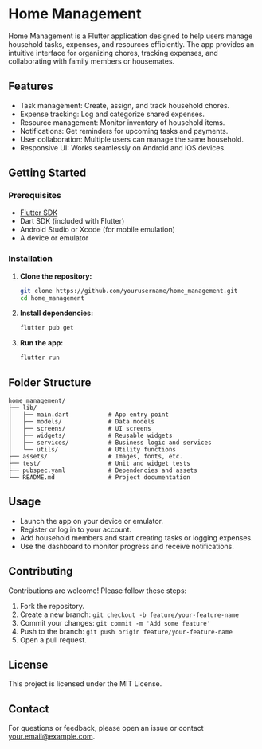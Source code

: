 # Home Management

Home Management is a Flutter application designed to help users manage household tasks, expenses, and resources efficiently. The app provides an intuitive interface for organizing chores, tracking expenses, and collaborating with family members or housemates.

## Features

- Task management: Create, assign, and track household chores.
- Expense tracking: Log and categorize shared expenses.
- Resource management: Monitor inventory of household items.
- Notifications: Get reminders for upcoming tasks and payments.
- User collaboration: Multiple users can manage the same household.
- Responsive UI: Works seamlessly on Android and iOS devices.

## Getting Started

### Prerequisites

- [Flutter SDK](https://flutter.dev/docs/get-started/install)
- Dart SDK (included with Flutter)
- Android Studio or Xcode (for mobile emulation)
- A device or emulator

### Installation

1. **Clone the repository:**
   ```bash
   git clone https://github.com/yourusername/home_management.git
   cd home_management
   ```

2. **Install dependencies:**
   ```bash
   flutter pub get
   ```

3. **Run the app:**
   ```bash
   flutter run
   ```

## Folder Structure

```
home_management/
├── lib/
│   ├── main.dart           # App entry point
│   ├── models/             # Data models
│   ├── screens/            # UI screens
│   ├── widgets/            # Reusable widgets
│   ├── services/           # Business logic and services
│   └── utils/              # Utility functions
├── assets/                 # Images, fonts, etc.
├── test/                   # Unit and widget tests
├── pubspec.yaml            # Dependencies and assets
└── README.md               # Project documentation
```

## Usage

- Launch the app on your device or emulator.
- Register or log in to your account.
- Add household members and start creating tasks or logging expenses.
- Use the dashboard to monitor progress and receive notifications.

## Contributing

Contributions are welcome! Please follow these steps:

1. Fork the repository.
2. Create a new branch: `git checkout -b feature/your-feature-name`
3. Commit your changes: `git commit -m 'Add some feature'`
4. Push to the branch: `git push origin feature/your-feature-name`
5. Open a pull request.

## License

This project is licensed under the MIT License.

## Contact

For questions or feedback, please open an issue or contact [your.email@example.com](mailto:your.email@example.com).

